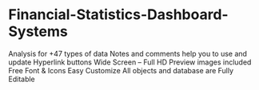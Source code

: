 # Financial-Statistics-Dashboard-Systems
Analysis for +47 types of data Notes and comments help you to use and update Hyperlink buttons Wide Screen – Full HD Preview images included Free Font &amp; Icons Easy Customize All objects and database are Fully Editable
